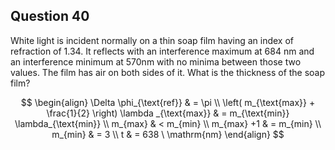 ## Question 40

White light is incident normally on a thin soap film having an index of refraction of 1.34. It reflects with an interference maximum at 684 nm and an interference minimum at 570nm with no minima between those two values. The film has air on both sides of it. What is the thickness of the soap film?

$$
\begin{align}
\Delta \phi_{\text{ref}}  & = \pi \\
\left( m_{\text{max}} + \frac{1}{2} \right) \lambda _{\text{max}}  & = m_{\text{min}} \lambda_{\text{min}} \\
m_{max}  & <  m_{min} \\
m_{max} +1 & = m_{min} \\
m_{min}  & = 3 \\
t  & = 638 \ \mathrm{nm}
\end{align}
$$
